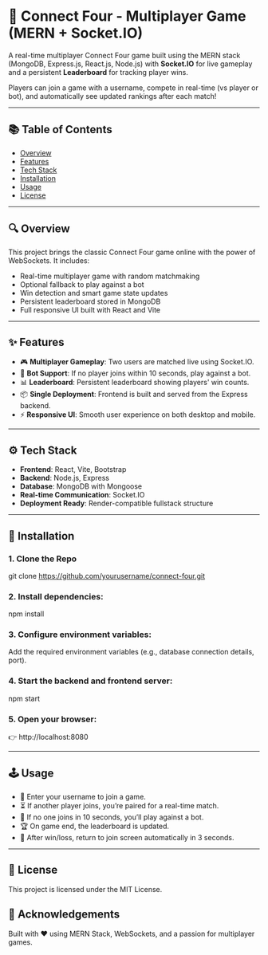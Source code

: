 # 🎯 Connect Four - Multiplayer Game (MERN + Socket.IO)

A real-time multiplayer Connect Four game built using the MERN stack (MongoDB, Express.js, React.js, Node.js) with **Socket.IO** for live gameplay and a persistent **Leaderboard** for tracking player wins.

Players can join a game with a username, compete in real-time (vs player or bot), and automatically see updated rankings after each match!

---

## 📚 Table of Contents

- [Overview](#overview)
- [Features](#features)
- [Tech Stack](#tech-stack)
- [Installation](#installation)
- [Usage](#usage)
- [License](#license)

---

## 🔍 Overview

This project brings the classic Connect Four game online with the power of WebSockets. It includes:

- Real-time multiplayer game with random matchmaking
- Optional fallback to play against a bot
- Win detection and smart game state updates
- Persistent leaderboard stored in MongoDB
- Full responsive UI built with React and Vite

---

## ✨ Features

- 🎮 **Multiplayer Gameplay**: Two users are matched live using Socket.IO.
- 🤖 **Bot Support**: If no player joins within 10 seconds, play against a bot.
- 📊 **Leaderboard**: Persistent leaderboard showing players' win counts.
- 📦 **Single Deployment**: Frontend is built and served from the Express backend.
- ⚡ **Responsive UI**: Smooth user experience on both desktop and mobile.

---

## ⚙️ Tech Stack

- **Frontend**: React, Vite, Bootstrap
- **Backend**: Node.js, Express
- **Database**: MongoDB with Mongoose
- **Real-time Communication**: Socket.IO
- **Deployment Ready**: Render-compatible fullstack structure

---

## 🚀 Installation

### 1. Clone the Repo
git clone https://github.com/yourusername/connect-four.git

### 2. Install dependencies:
npm install

### 3. Configure environment variables:
 Add the required environment variables (e.g., database connection details, port).

### 4. Start the backend and frontend server:
npm start

### 5. Open your browser: 
👉 http://localhost:8080

---

## 🕹 Usage
- 📝 Enter your username to join a game.
- ⏳ If another player joins, you’re paired for a real-time match.
- 🤖 If no one joins in 10 seconds, you’ll play against a bot.
- 🏆 On game end, the leaderboard is updated.
- 🔁 After win/loss, return to join screen automatically in 3 seconds.

---

## 📄 License
This project is licensed under the MIT License.

## 🙌 Acknowledgements
Built with ❤️ using MERN Stack, WebSockets, and a passion for multiplayer games.